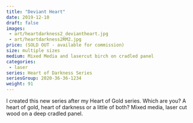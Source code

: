 ```yaml
---
title: "Deviant Heart"
date: 2019-12-10
draft: false
images:
 - art/heartdarkness2_deviantheart.jpg
 - art/heartdarkness2RM2.jpg
price: (SOLD OUT - available for commission)
size: multiple sizes 
medium: Mixed Media and lasercut birch on cradled panel
categories:
 - laser
series: Heart of Darkness Series
seriesGroup: 2020-36-36-1234
weight: 91
---
```


I created this new series after my Heart of Gold series. Which are you? A heart of gold, heart of darkness or a little of both?  Mixed media, laser cut wood on a deep cradled panel.